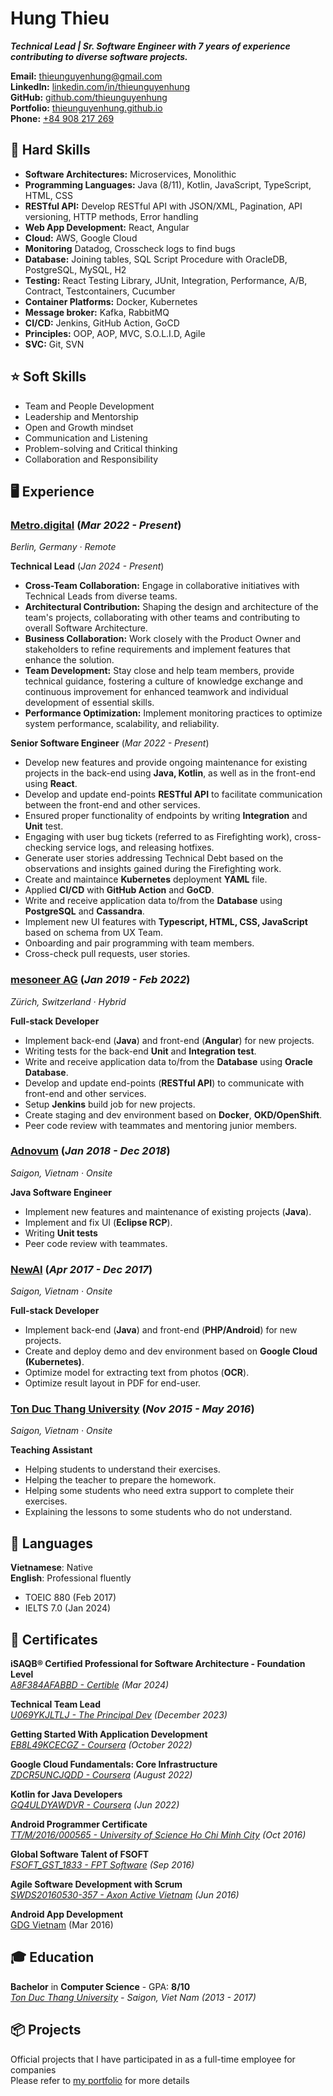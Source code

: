 # Hung Thieu
***Technical Lead | Sr. Software Engineer with 7 years of experience contributing to diverse software projects.***<br>

**Email:** [thieunguyenhung@gmail.com](mailto:thieunguyenhung@gmail.com)<br>
**LinkedIn:** [linkedin.com/in/thieunguyenhung](https://www.linkedin.com/in/thieunguyenhung/)<br>
**GitHub:** [github.com/thieunguyenhung](https://github.com/thieunguyenhung)<br>
**Portfolio:** [thieunguyenhung.github.io](https://thieunguyenhung.github.io)<br>
**Phone:** [+84 908 217 269](tel:+84908217269)<br>

## 💪 Hard Skills
- **Software Architectures:** Microservices, Monolithic
- **Programming Languages:** Java (8/11), Kotlin, JavaScript, TypeScript, HTML, CSS
- **RESTful API:** Develop RESTful API with JSON/XML, Pagination, API versioning, HTTP methods, Error handling
- **Web App Development:** React, Angular
- **Cloud:** AWS, Google Cloud
- **Monitoring** Datadog, Crosscheck logs to find bugs
- **Database:** Joining tables, SQL Script Procedure with OracleDB, PostgreSQL, MySQL, H2
- **Testing:** React Testing Library, JUnit, Integration, Performance, A/B, Contract, Testcontainers, Cucumber
- **Container Platforms:** Docker, Kubernetes
- **Message broker:** Kafka, RabbitMQ
- **CI/CD:** Jenkins, GitHub Action, GoCD
- **Principles:** OOP, AOP, MVC, S.O.L.I.D, Agile
- **SVC:** Git, SVN

## ⭐ Soft Skills
- Team and People Development
- Leadership and Mentorship
- Open and Growth mindset
- Communication and Listening
- Problem-solving and Critical thinking
- Collaboration and Responsibility

## 🖥 Experience

### [Metro.digital](https://metro.digital/) (*Mar 2022 - Present*)
*Berlin, Germany · Remote*

**Technical Lead** (*Jan 2024 - Present*)<br>
- **Cross-Team Collaboration:** Engage in collaborative initiatives with Technical Leads from diverse teams.
- **Architectural Contribution:** Shaping the design and architecture of the team's projects, collaborating with other teams and contributing to overall Software Architecture.
- **Business Collaboration:** Work closely with the Product Owner and stakeholders to refine requirements and implement features that enhance the solution.
- **Team Development:** Stay close and help team members, provide technical guidance, fostering a culture of knowledge exchange and continuous improvement for enhanced teamwork and individual development of essential skills.
- **Performance Optimization:** Implement monitoring practices to optimize system performance, scalability, and reliability.

**Senior Software Engineer** (*Mar 2022 - Present*)<br>
- Develop new features and provide ongoing maintenance for existing projects in the back-end using **Java, Kotlin**, as well as in the front-end using **React**.
- Develop and update end-points **RESTful API** to facilitate communication between the front-end and other services.
- Ensured proper functionality of endpoints by writing **Integration** and **Unit** test.
- Engaging with user bug tickets (referred to as Firefighting work), cross-checking service logs, and releasing hotfixes.
- Generate user stories addressing Technical Debt based on the observations and insights gained during the Firefighting work.
- Create and maintaince **Kubernetes** deployment **YAML** file.
- Applied **CI/CD** with **GitHub Action** and **GoCD**.
- Write and receive application data to/from the **Database** using **PostgreSQL** and **Cassandra**.
- Implement new UI features with **Typescript, HTML, CSS, JavaScript** based on schema from UX Team.
- Onboarding and pair programming with team members.
- Cross-check pull requests, user stories.

### [mesoneer AG](https://www.mesoneer.io/en/) (*Jan 2019 - Feb 2022*)
*Zürich, Switzerland · Hybrid*

**Full-stack Developer**
- Implement back-end (**Java**) and front-end (**Angular**) for new projects.
- Writing tests for the back-end **Unit** and **Integration test**.
- Write and receive application data to/from the **Database** using **Oracle Database**.
- Develop and update end-points (**RESTful API**) to communicate with front-end and other services.
- Setup **Jenkins** build job for new projects.
- Create staging and dev environment based on **Docker**, **OKD/OpenShift**.
- Peer code review with teammates and mentoring junior members.

### [Adnovum](https://www.adnovum.vn/en/vn/) (*Jan 2018 - Dec 2018*)
*Saigon, Vietnam · Onsite*

**Java Software Engineer**
- Implement new features and maintenance of existing projects (**Java**).
- Implement and fix UI (**Eclipse RCP**).
- Writing **Unit tests**
- Peer code review with teammates.

### [NewAI](https://newai.vn/) (*Apr 2017 - Dec 2017*)
*Saigon, Vietnam · Onsite*

**Full-stack Developer**
- Implement back-end (**Java**) and front-end (**PHP/Android**) for new projects.
- Create and deploy demo and dev environment based on **Google Cloud (Kubernetes)**.
- Optimize model for extracting text from photos (**OCR**).
- Optimize result layout in PDF for end-user.

### [Ton Duc Thang University](https://www.tdtu.edu.vn/) (*Nov 2015 - May 2016*)
*Saigon, Vietnam · Onsite*

**Teaching Assistant**
- Helping students to understand their exercises.
- Helping the teacher to prepare the homework.
- Helping some students who need extra support to complete their exercises.
- Explaining the lessons to some students who do not understand.

## 💬 Languages
**Vietnamese**: Native<br>
**English**: Professional fluently
- TOEIC 880 (Feb 2017)
- IELTS 7.0 (Jan 2024)

## 📜 Certificates
**iSAQB® Certified Professional for Software Architecture - Foundation Level**<br>
*[A8F384AFABBD - Certible](https://www.certible.com/badge/4d3d688e-f6ac-4b1c-8d4e-a8f384afabbd/) (Mar 2024)*

**Technical Team Lead**<br>
*[U069YKJLTLJ - The Principal Dev](https://certs.principal.dev/27x/U069YKJLTLJ) (December 2023)*

**Getting Started With Application Development**<br>
*[EB8L49KCECGZ - Coursera](https://www.coursera.org/account/accomplishments/certificate/EB8L49KCECGZ) (October 2022)*

**Google Cloud Fundamentals: Core Infrastructure**<br>
*[ZDCR5UNCJQDD - Coursera](https://www.coursera.org/account/accomplishments/certificate/ZDCR5UNCJQDD) (August 2022)*

**Kotlin for Java Developers**<br>
*[GQ4ULDYAWDVR - Coursera](https://www.coursera.org/account/accomplishments/certificate/GQ4ULDYAWDVR) (Jun 2022)*

**Android Programmer Certificate**<br>
*[TT/M/2016/000565 - University of Science Ho Chi Minh City](https://csc.edu.vn/) (Oct 2016)*

**Global Software Talent of FSOFT**<br>
*[FSOFT_GST_1833 - FPT Software](https://gst.fsoft.com.vn/info/global-software-developer.html) (Sep 2016)*

**Agile Software Development with Scrum**<br>
*[SWDS20160530-357 - Axon Active Vietnam](https://verified.cv/en/verify/05020516275345) (Jun 2016)*

**Android App Development**<br>
[GDG Vietnam](https://gdg.community.dev/gdg-ho-chi-minh-city/) (Mar 2016)

## 🎓 Education
**Bachelor** in **Computer Science** - GPA: **8/10**<br>
*[Ton Duc Thang University](https://tdtu.edu.vn/) - Saigon, Viet Nam (2013 - 2017)*

## 📦 Projects

Official projects that I have participated in as a full-time employee for companies<br>
Please refer to [my portfolio](https://thieunguyenhung.github.io/projects) for more details